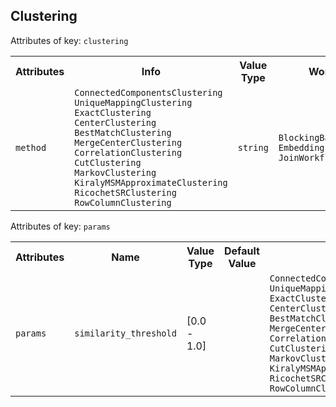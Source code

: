 ## Clustering
Attributes of key: `clustering`

<table>
  <tr>
    <th>Attributes</th>
    <th>Info</th>
    <th>Value Type</th>
    <th>Workflow</th>
    <th>Required</th>
  </tr>
  <tr>
	<td rowspan="1"><code>method</code></td>
  	<td>
        <code>ConnectedComponentsClustering</code><br><code>UniqueMappingClustering</code><br><code>ExactClustering</code><br><code>CenterClustering</code><br><code>BestMatchClustering</code><br><code>MergeCenterClustering</code><br><code>CorrelationClustering</code><br><code>CutClustering</code><br><code>MarkovClustering</code><br><code>KiralyMSMApproximateClustering</code><br><code>RicochetSRClustering</code><br><code>RowColumnClustering</code>
  	</td>
  	<td><code>string</code></td>
  	<td><code>BlockingBasedWorkflow</code> <code>EmbeddingsNNWorkflow</code> <code>JoinWorkflow</code> </td>
	<td>&#10004;</td> 
  </tr>
</table>

Attributes of key: `params`

<table>
    <tr>
        <th>Attributes</th>
        <th>Name</th>
        <th>Value Type</th>
        <th>Default Value</th>
        <th>Method</th>
    </tr>
    <tr>
        <td rowspan="1"><code>params</code></td>
        <td><code>similarity_threshold</code></td>
        <td>[0.0 - 1.0]</td>
        <td></td>
        <td rowspan="1"><code>ConnectedComponentsClustering</code><br><code>UniqueMappingClustering</code><br><code>ExactClustering</code><br><code>CenterClustering</code><br><code>BestMatchClustering</code><br><code>MergeCenterClustering</code><br><code>CorrelationClustering</code><br><code>CutClustering</code><br><code>MarkovClustering</code><br><code>KiralyMSMApproximateClustering</code><br><code>RicochetSRClustering</code><br><code>RowColumnClustering</code></td>
    </tr>
</table>